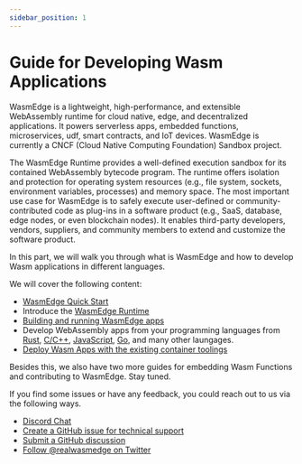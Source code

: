 ```yaml
---
sidebar_position: 1
---
```


# Guide for Developing Wasm Applications


WasmEdge is a lightweight, high-performance, and extensible WebAssembly runtime for cloud native, edge, and decentralized applications. It powers serverless apps, embedded functions, microservices, udf, smart contracts, and IoT devices. WasmEdge is currently a CNCF (Cloud Native Computing Foundation) Sandbox project.

The WasmEdge Runtime provides a well-defined execution sandbox for its contained WebAssembly bytecode program. The runtime offers isolation and protection for operating system resources (e.g., file system, sockets, environment variables, processes) and memory space. The most important use case for WasmEdge is to safely execute user-defined or community-contributed code as plug-ins in a software product (e.g., SaaS, database, edge nodes, or even blockchain nodes). It enables third-party developers, vendors, suppliers, and community members to extend and customize the software product.

In this part, we will walk you through what is WasmEdge and how to develop Wasm applications in different languages.

We will cover the following content:

* [WasmEdge Quick Start](/docs/category/quick-start)
* Introduce the [WasmEdge Runtime](/docs/category/wasmedge)
* [Building and running WasmEdge apps](/docs/category/build-and-run)
* Develop WebAssembly apps from your programming languages from [Rust](/docs/category/rust), [C/C++](/docs/category/c), [JavaScript](/docs/category/javascript), [Go](/docs/category/go), and many other laungages.
* [Deploy Wasm Apps with the existing container toolings](/docs/category/deploy)


Besides this, we also have two more guides for embedding Wasm Functions and contributing to WasmEdge. Stay tuned.


If you find some issues or have any feedback, you could reach out to us via the following ways.

* [Discord Chat](https://discord.gg/U4B5sFTkFc)
* [Create a GitHub issue for technical support](https://github.com/WasmEdge/WasmEdge/issues)
* [Submit a GitHub discussion](https://github.com/WasmEdge/WasmEdge/discussions)
* [Follow @realwasmedge on Twitter](https://twitter.com/realwasmedge)